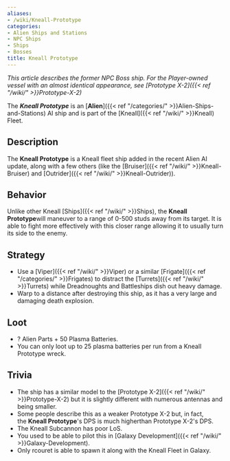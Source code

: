 ```yaml
---
aliases:
- /wiki/Kneall-Prototype
categories:
- Alien Ships and Stations
- NPC Ships
- Ships
- Bosses
title: Kneall Prototype
---
```


_This article describes the former NPC Boss ship. For the Player-owned vessel with an almost identical appearance, see [Prototype X-2]({{< ref "/wiki/" >}}Prototype-X-2)_

The **_Kneall Prototype_** is an [**Alien**]({{< ref "/categories/" >}}Alien-Ships-and-Stations) AI ship and is part of the [Kneall]({{< ref "/wiki/" >}}Kneall) Fleet.

## Description

The **Kneall Prototype** is a Kneall fleet ship added in the recent Alien AI update, along with a few others (like the [Bruiser]({{< ref "/wiki/" >}}Kneall-Bruiser) and [Outrider]({{< ref "/wiki/" >}}Kneall-Outrider)).

## Behavior

Unlike other Kneall [Ships]({{< ref "/wiki/" >}}Ships), the **Kneall Prototype**will maneuver to a range of 0-500 studs away from its target. It is able to fight more effectively with this closer range allowing it to usually turn its side to the enemy.  

## Strategy

- Use a [Viper]({{< ref "/wiki/" >}}Viper) or a similar [Frigate]({{< ref "/categories/" >}}Frigates) to distract the [Turrets]({{< ref "/wiki/" >}}Turrets) while Dreadnoughts and Battleships dish out heavy damage.
- Warp to a distance after destroying this ship, as it has a very large and damaging death explosion.

## Loot

- ? Alien Parts + 50 Plasma Batteries.
- You can only loot up to 25 plasma batteries per run from a Kneall Prototype wreck.

## Trivia

- The ship has a similar model to the [Prototype X-2]({{< ref "/wiki/" >}}Prototype-X-2) but it is slightly different with numerous antennas and being smaller.
- Some people describe this as a weaker Prototype X-2 but, in fact, the **Kneall Prototype**'s DPS is much higherthan Prototype X-2's DPS.
- The Kneall Subcannon has poor LoS.
- You used to be able to pilot this in [Galaxy Development]({{< ref "/wiki/" >}}Galaxy-Development).
- Only rcouret is able to spawn it along with the Kneall Fleet in Galaxy.